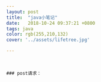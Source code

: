```yaml
---
layout: post
title:  "java小笔记"
date:   2018-10-24 09:37:21 +0800
tags: java
color: rgb(255,210,132)
cover: '../assets/lifetree.jpg'

---
```


```


### post请求：






